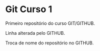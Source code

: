 # Git Curso 1

 Primeiro repositório do curso GIT/GITHUB.

Linha alterada pelo GITHUB.

Troca de nome do repositório no GITHUB.